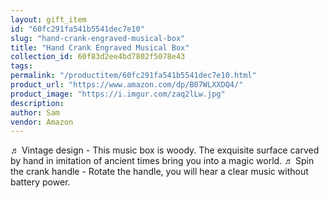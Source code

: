 ```yaml
---
layout: gift_item
id: "60fc291fa541b5541dec7e10"
slug: "hand-crank-engraved-musical-box"
title: "Hand Crank Engraved Musical Box"
collection_id: 60f83d2ee4bd7802f5078e43
tags: 
permalink: "/productitem/60fc291fa541b5541dec7e10.html"
product_url: "https://www.amazon.com/dp/B07WLXXDQ4/"
product_image: "https://i.imgur.com/zaq2lLw.jpg"
description: 
author: Sam
vendor: Amazon
---
```

♬ Vintage design - This music box is woody. The exquisite surface carved by hand in imitation of ancient times bring you into a magic world.
♬ Spin the crank handle - Rotate the handle, you will hear a clear music without battery power.